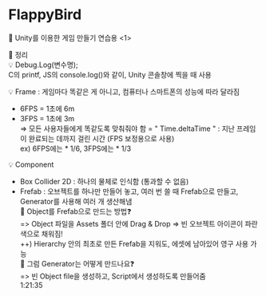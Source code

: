 # FlappyBird

💛 Unity를 이용한 게임 만들기 연습용 <1>  

📌 정리  
💡 Debug.Log(변수명);  
C의 printf, JS의 console.log()와 같이, Unity 콘솔창에 찍을 때 사용  

💡 Frame : 게임마다 똑같은 게 아니고, 컴퓨터나 스마트폰의 성능에 따라 달라짐  
- 6FPS = 1초에 6m  
- 3FPS = 1초에 3m  
=> 모든 사용자들에게 똑같도록 맞춰줘야 함 = " Time.deltaTime " : 지난 프레임이 완료되는 데까지 걸린 시간 (FPS 보정용으로 사용)  
ex) 6FPS에는 * 1/6, 3FPS에는 * 1/3  

💡 Component  
- Box Collider 2D : 하나의 물체로 인식함 (통과할 수 없음)  
- Frefab : 오브젝트를 하나만 만들어 놓고, 여러 번 쓸 때 Frefab으로 만들고, Generator를 사용해 여러 개 생산해냄  
🚨 Object를 Frefab으로 만드는 방법❓  
=> Object 파일을 Assets 폴더 안에 Drag & Drop => 빈 오브젝트 아이콘이 파란색으로 채워짐!  
++) Hierarchy 안의 최초로 만든 Frefab을 지워도, 에셋에 남아있어 영구 사용 가능  
🚨 그럼 Generator는 어떻게 만드나요❓   
=> 빈 Object file을 생성하고, Script에서 생성하도록 만들어줌  
1:21:35
